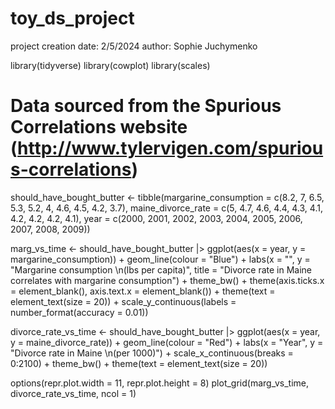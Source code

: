 # toy_ds_project
project creation date: 2/5/2024
author: Sophie Juchymenko

library(tidyverse)
library(cowplot)
library(scales)

# Data sourced from the Spurious Correlations website (http://www.tylervigen.com/spurious-correlations)
should_have_bought_butter <- tibble(margarine_consumption = c(8.2, 7, 6.5, 5.3, 5.2,
                                                             4, 4.6, 4.5, 4.2, 3.7),
                                   maine_divorce_rate = c(5, 4.7, 4.6, 4.4, 4.3,
                                                         4.1, 4.2, 4.2, 4.2, 4.1),
                                   year = c(2000, 2001, 2002, 2003, 2004,
                                           2005, 2006, 2007, 2008, 2009))

marg_vs_time <- should_have_bought_butter |> 
    ggplot(aes(x = year, y = margarine_consumption)) +
        geom_line(colour = "Blue") + 
        labs(x = "", y = "Margarine consumption \n(lbs per capita)", 
             title = "Divorce rate in Maine correlates with margarine consumption") +
        theme_bw() +
        theme(axis.ticks.x = element_blank(),
        axis.text.x = element_blank()) +
        theme(text = element_text(size = 20)) +
        scale_y_continuous(labels = number_format(accuracy = 0.01))


divorce_rate_vs_time <- should_have_bought_butter |> 
    ggplot(aes(x = year, y = maine_divorce_rate)) +
        geom_line(colour = "Red") + 
        labs(x = "Year", y = "Divorce rate in Maine \n(per 1000)") +
        scale_x_continuous(breaks = 0:2100) +
        theme_bw() +
        theme(text = element_text(size = 20)) 

options(repr.plot.width = 11, repr.plot.height = 8)
plot_grid(marg_vs_time, divorce_rate_vs_time, ncol = 1)
